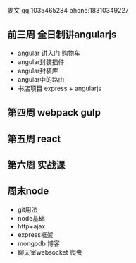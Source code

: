 姜文 qq:1035465284  phone:18310349227
## 前三周 全日制讲angularjs  

- angular 讲入门 购物车
- angular封装插件
- angular封装库
- angular中的路由
- 书店项目 express + angularjs

## 第四周 webpack gulp

## 第五周 react

## 第六周 实战课

## 周末node
- git用法
- node基础
- http+ajax
- express框架
- mongodb 博客
- 聊天室websocket 爬虫


